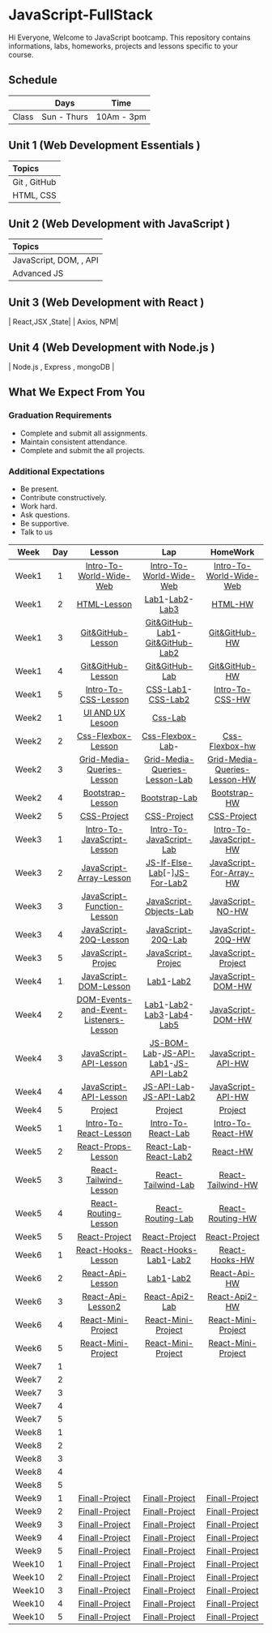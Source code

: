 # JavaScript-FullStack

Hi Everyone, Welcome to JavaScript bootcamp. This repository contains informations, labs, homeworks, projects and lessons specific to your course.

## Schedule
|  | Days | Time |
| --- | ------------- | ------------- |
| Class | Sun - Thurs  | 10Am - 3pm  |


## Unit 1 \(Web Development Essentials \)

| Topics |
| :--- |
| Git , GitHub|
| HTML, CSS |





## Unit 2 \(Web Development with JavaScript \)

| Topics |
| :--- |
| JavaScript, DOM, , API |
| Advanced JS



## Unit 3 \(Web Development with React \)

|  React,JSX ,State|
| Axios, NPM|

## Unit 4 \(Web Development with Node.js \)
| Node.js , Express , mongoDB |


## What We Expect From You
### Graduation Requirements
* Complete and submit all assignments.
* Maintain consistent attendance.
* Complete and submit the all projects.
### Additional Expectations
* Be present.
* Contribute constructively.
* Work hard.
* Ask questions.
* Be supportive.
* Talk to us


| Week | Day | Lesson | Lap | HomeWork |
|:----:|:---:|:------:|:---:|:--------:|
| Week1| 1  |[Intro-To-World-Wide-Web](https://github.com/Tuwaiq-Academy-Training/Intro-To-World-Wide-Web/blob/main/README.md)|[Intro-To-World-Wide-Web]()|[Intro-To-World-Wide-Web]()
| Week1| 2  |[HTML-Lesson](https://github.com/Tuwaiq-Academy-Training/HTML-Lesson/blob/main/README.md)|[Lab1](https://olivine-wool-1ce.notion.site/Lab1-823903b1fbd742018c9770c341212259)-[Lab2](https://stone-horn-a78.notion.site/Lab2-17d12f2e8eb342f0a7d4ce76fe6f3012)-[Lab3](https://early-wildflower-281.notion.site/D2-W2-LAB3-43a5ec43e949415faad4428f96e2177f)|[HTML-HW]()
| Week1| 3  |[Git&GitHub-Lesson](https://stone-horn-a78.notion.site/Git-0c7db9b9c2ae4672971ea0bee5502cf0)|[Git&GitHub-Lab1](https://stone-horn-a78.notion.site/git-html-Lab-0af8f37742184d9fb9bd210d00899f34)-[Git&GitHub-Lab2](https://olivine-wool-1ce.notion.site/git-html-Lab2-2d0b6be437b843759fcb0b93966da302)|[Git&GitHub-HW]()
| Week1| 4  |[Git&GitHub-Lesson](https://stone-horn-a78.notion.site/Branches-7fd645417b57431bb05a6c93ed24c040)|[Git&GitHub-Lab](https://early-wildflower-281.notion.site/W1-D4-LAB3-f230c284c3cf433b9e44b828fbe8f7fe)|[Git&GitHub-HW](https://stone-horn-a78.notion.site/GitHub-HW-b89811b403bd411b8b8867f61a474b71)
| Week1| 5  |[Intro-To-CSS-Lesson](https://github.com/Tuwaiq-Academy-Training/CSS-Lesson/blob/main/README.md)|[CSS-Lab1](https://stone-horn-a78.notion.site/CSS-Lab-78639bfd9ef841e39c8293e4c49ca373)-[CSS-Lab2](https://early-wildflower-281.notion.site/CSS-lab2-b938f4d7a1794dfdbf24b31070ef88a2)|[Intro-To-CSS-HW](https://early-wildflower-281.notion.site/PROJECT-1-18d90ca344384b1c9b9d681ec43b2af4)
| Week2| 1  |[UI AND UX Lesoon]()|[Css-Lab]()
| Week2| 2  |[Css-Flexbox-Lesson](https://css-tricks.com/snippets/css/a-guide-to-flexbox/)|[Css-Flexbox-Lab](https://early-wildflower-281.notion.site/Flex-box-Lab-57e7c9c475b04e649f4525727c273405)-|[Css-Flexbox-hw](https://early-wildflower-281.notion.site/Lab2-flexbox-fdd814aff9cd45488edf68c70cc4ebb0)
| Week2| 3   |[Grid-Media-Queries-Lesson](https://css-tricks.com/snippets/css/complete-guide-grid/)|[Grid-Media-Queries-Lesson-Lab]()|[Grid-Media-Queries-Lesson-HW]()
| Week2| 4  |[Bootstrap-Lesson]()|[Bootstrap-Lab]()|[Bootstrap-HW]()
| Week2| 5  |[CSS-Project]()|[CSS-Project]()|[CSS-Project]()
| Week3| 1  |[Intro-To-JavaScript-Lesson]()|[Intro-To-JavaScript-Lab]()|[Intro-To-JavaScript-HW]()
| Week3| 2  |[JavaScript-Array-Lesson]()|[JS-If-Else-Lab]()[-][JS-For-Lab2]()|[JavaScript-For-Array-HW]()
| Week3| 3  |[JavaScript-Function-Lesson]()|[JavaScript-Objects-Lab]()|[JavaScript-NO-HW]()
| Week3| 4  |[JavaScript-20Q-Lesson]()|[JavaScript-20Q-Lab]()|[JavaScript-20Q-HW]()
| Week3| 5  |[JavaScript-Projec]()|[JavaScript-Projec]()|[JavaScript-Project]()
| Week4| 1  |[JavaScript-DOM-Lesson]()|[Lab1]()-[Lab2]()|[JavaScript-DOM-HW]()
| Week4| 2   |[DOM-Events-and-Event-Listeners-Lesson]()|[Lab1]()-[Lab2]()-[Lab3]()-[Lab4]()-[Lab5]()|[JavaScript-DOM-HW]()
| Week4| 3   |[JavaScript-API-Lesson]()|[JS-BOM-Lab]()-[JS-API-Lab1]()-[JS-API-Lab2]()|[JavaScript-API-HW]()
| Week4| 4   |[JavaScript-API-Lesson]()|[JS-API-Lab]()-[JS-API-Lab2]()|[JavaScript-API-HW]()
| Week4| 5   |[Project]()|[Project]()|[Project]()
| Week5| 1   |[Intro-To-React-Lesson]()|[Intro-To-React-Lab]()|[Intro-To-React-HW]()
| Week5| 2    |[React-Props-Lesson]()|[React-Lab]()-[React-Lab2]()|[React-HW]() 
| Week5| 3   |[React-Tailwind-Lesson]()|[React-Tailwind-Lab]()|[React-Tailwind-HW]()
| Week5| 4   |[React-Routing-Lesson]()|[React-Routing-Lab]()|[React-Routing-HW]()
| Week5| 5   |[React-Project]()|[React-Project]()|[React-Project]()
| Week6| 1   |[React-Hooks-Lesson]()|[React-Hooks-Lab1]()-[Lab2]()|[React-Hooks-HW]()
| Week6| 2   |[React-Api-Lesson]()|[Lab1]()-[Lab2]()|[React-Api-HW]()
| Week6| 3   |[React-Api-Lesson2]()|[React-Api2-Lab]()|[React-Api2-HW]()
| Week6| 4   |[React-Mini-Project]()|[React-Mini-Project]()|[React-Mini-Project]()
| Week6| 5   |[React-Mini-Project]()|[React-Mini-Project]()|[React-Mini-Project]()
| Week7| 1  |
| Week7| 2  |
| Week7| 3  |
| Week7| 4  |
| Week7| 5  |
| Week8| 1 |
| Week8| 2 |
| Week8| 3 |
| Week8| 4 |
| Week8| 5 |
| Week9| 1  |[Finall-Project]()|[Finall-Project]()|[Finall-Project]()
| Week9| 2  |[Finall-Project]()|[Finall-Project]()|[Finall-Project]()
| Week9| 3  |[Finall-Project]()|[Finall-Project]()|[Finall-Project]()
| Week9| 4  |[Finall-Project]()|[Finall-Project]()|[Finall-Project]()
| Week9| 5  |[Finall-Project]()|[Finall-Project]()|[Finall-Project]()
| Week10| 1  |[Finall-Project]()|[Finall-Project]()|[Finall-Project]()
| Week10| 2  |[Finall-Project]()|[Finall-Project]()|[Finall-Project]()
| Week10| 3  |[Finall-Project]()|[Finall-Project]()|[Finall-Project]()
| Week10| 4  |[Finall-Project]()|[Finall-Project]()|[Finall-Project]()
| Week10| 5  |[Finall-Project]()|[Finall-Project]()|[Finall-Project]()





